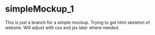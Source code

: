 # simpleMockup_1
This is just a branch for a simple mockup. Trying to get html skeleton of website. Will adjust with css and jss later where needed.
